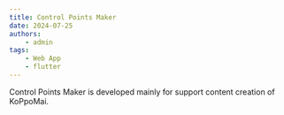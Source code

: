 ```yaml
---
title: Control Points Maker
date: 2024-07-25
authors:
    - admin
tags:
    - Web App
    - flutter
---
```


Control Points Maker is developed mainly for support content creation of KoPpoMai.

